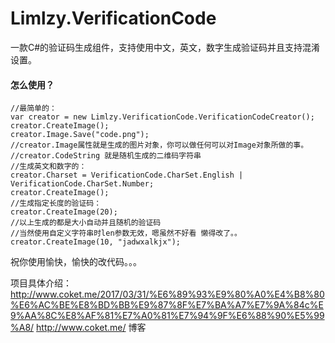 # Limlzy.VerificationCode
一款C#的验证码生成组件，支持使用中文，英文，数字生成验证码并且支持混淆设置。

#### 怎么使用？
```
//最简单的：
var creator = new Limlzy.VerificationCode.VerificationCodeCreator();
creator.CreateImage();
creator.Image.Save("code.png"); 
//creator.Image属性就是生成的图片对象，你可以做任何可以对Image对象所做的事。
//creator.CodeString 就是随机生成的二维码字符串
//生成英文和数字的：
creator.Charset = VerificationCode.CharSet.English | VerificationCode.CharSet.Number;
creator.CreateImage();
//生成指定长度的验证码：
creator.CreateImage(20);
//以上生成的都是大小自动并且随机的验证码
//当然使用自定义字符串时len参数无效，嗯虽然不好看 懒得改了。。 
creator.CreateImage(10, "jadwxalkjx");
```
祝你使用愉快，愉快的改代码。。。

项目具体介绍：
http://www.coket.me/2017/03/31/%E6%89%93%E9%80%A0%E4%B8%80%E6%AC%BE%E8%BD%BB%E9%87%8F%E7%BA%A7%E7%9A%84c%E9%AA%8C%E8%AF%81%E7%A0%81%E7%94%9F%E6%88%90%E5%99%A8/
http://www.coket.me/    博客